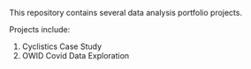 This repository contains several data analysis portfolio projects.

Projects include:
1) Cyclistics Case Study
2) OWID Covid Data Exploration
